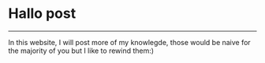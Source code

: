 # Hallo post
---
In this website, I will post more of my knowlegde, those would be naive for the majority of you but I like to rewind them:)


